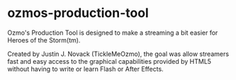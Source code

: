 ozmos-production-tool
======================

Ozmo's Production Tool is designed to make a streaming a bit easier for Heroes
of the Storm(tm).

Created by Justin J. Novack (TickleMeOzmo), the goal was allow streamers fast
and easy access to the graphical capabilities provided by HTML5 without having
to write or learn Flash or After Effects.